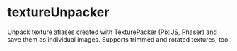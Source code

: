 # textureUnpacker
Unpack texture atlases created with TexturePacker (PixiJS, Phaser) and save them as individual images. Supports trimmed and rotated textures, too.
